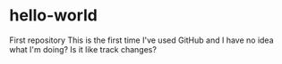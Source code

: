 # hello-world
First repository
This is the first time I've used GitHub and I have no idea what I'm doing? Is it like track changes?
